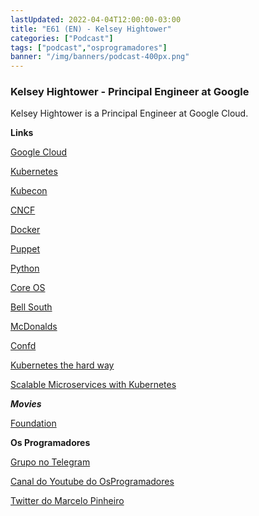 ```yaml
---
lastUpdated: 2022-04-04T12:00:00-03:00
title: "E61 (EN) - Kelsey Hightower"
categories: ["Podcast"]
tags: ["podcast","osprogramadores"]
banner: "/img/banners/podcast-400px.png"
---
```


### Kelsey Hightower - Principal Engineer at Google

Kelsey Hightower is a Principal Engineer at Google Cloud.

<SpotifyEmbed episode="6RULAOeSWj05BoNgU3OKn3"></SpotifyEmbed>


**Links**

[Google Cloud](https://cloud.google.com/)

[Kubernetes](https://kubernetes.io/)

[Kubecon](https://events.linuxfoundation.org/kubecon-cloudnativecon-north-america/)

[CNCF](https://www.cncf.io/)

[Docker](https://www.docker.com/)

[Puppet](https://puppet.com/)

[Python](https://www.python.org/)

[Core OS](https://cloud.redhat.com/learn/topics/coreos)

[Bell South](https://en.wikipedia.org/wiki/BellSouth)

[McDonalds](https://www.mcdonalds.com/ca/en-ca.html)

[Confd](https://github.com/kelseyhightower/confd)

[Kubernetes the hard way](https://github.com/kelseyhightower/kubernetes-the-hard-way)

[Scalable Microservices with Kubernetes](https://www.udacity.com/course/scalable-microservices-with-kubernetes--ud615)



***Movies***

[Foundation](https://tv.apple.com/us/show/foundation/umc.cmc.5983fipzqbicvrve6jdfep4x3)


**Os Programadores**

[Grupo no Telegram](https://t.me/osprogramadores)

[Canal do Youtube do OsProgramadores](https://www.youtube.com/channel/UCt_YNYGl6K5yNXlXEQDdwWg?view_as=subscriber)

[Twitter do Marcelo Pinheiro](https://twitter.com/mpinheir)
